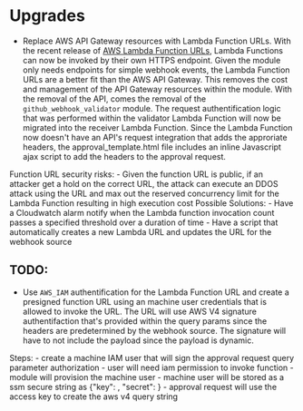 # Upgrades

- Replace AWS API Gateway resources with Lambda Function URLs. With the recent release of [AWS Lambda Function URLs](https://aws.amazon.com/blogs/aws/announcing-aws-lambda-function-urls-built-in-https-endpoints-for-single-function-microservices/), Lambda Functions can now be invoked by their own HTTPS endpoint. Given the module only needs endpoints for simple webhook events, the Lambda Function URLs are a better fit than the AWS API Gateway. This removes the cost and management of the API Gateway resources within the module. With the removal of the API, comes the removal of the `github_webhook_validator` module. The request authentification logic that was performed within the validator Lambda Function will now be migrated into the receiver Lambda Function. Since the Lambda Function now doesn't have an API's request integration that adds the approriate headers, the approval_template.html file includes an inline Javascript ajax script to add the headers to the approval request.


Function URL security risks:
    - Given the function URL is public, if an attacker get a hold on the correct URL, the attack can execute an DDOS attack using the URL and max out the reserved concurrency limit for the Lambda Function resulting in high execution cost
        Possible Solutions:
            - Have a Cloudwatch alarm notify when the Lambda function invocation count passes a specified threshold over a duration of time
            - Have a script that automatically creates a new Lambda URL and updates the URL for the webhook source

## TODO:
- Use `AWS_IAM` authentification for the Lambda Function URL and create a presigned function URL using an machine user credentials that is allowed to invoke the URL. The URL will use AWS V4 signature authentifaction that's provided within the query params since the headers are predetermined by the webhook source. The signature will have to not include the payload since the payload is dynamic. 

Steps:
    - create a machine IAM user that will sign the approval request query parameter authorization
    - user will need iam permission to invoke function
    - module will provision the machine user
    - machine user will be stored as a ssm secure string as {"key": <key>, "secret": <secret>}
    - approval request will use the access key to create the aws v4 query string